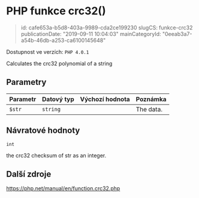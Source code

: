 PHP funkce crc32()
==================

> id: cafe653a-b5d8-403a-9989-cda2ce199230
> slugCS: funkce-crc32
> publicationDate: "2019-09-11 10:04:03"
> mainCategoryId: "0eeab3a7-a54b-46db-a253-ca6100145648"

Dostupnost ve verzích: `PHP 4.0.1`

Calculates the crc32 polynomial of a string


Parametry
--------------

| Parametr | Datový typ | Výchozí hodnota | Poznámka |
|-----|-----|-----|-----|
| `$str` | `string` |  | The data. |


Návratové hodnoty
----------------

`int`

the crc32 checksum of str as an integer.

Další zdroje
------------

https://php.net/manual/en/function.crc32.php
